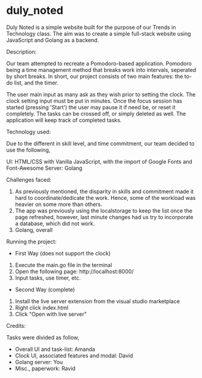 # duly_noted
 Duly Noted is a simple website built for the purpose of our Trends in Technology class.
 The aim was to create a simple full-stack website using JavaScript and Golang as a backend. 


 Description:
 
 Our team attempted to recreate a Pomodoro-based application. Pomodoro being a time management
 method that breaks work into intervals, seperated by short breaks. In short, our project consists
 of two main features: the to-do list, and the timer.
 
 The user main input as many ask as they wish prior to setting the clock. The clock setting input
 must be put in minutes. Once the focus session has started (pressing 'Start') the user may pause
 it if need be, or reset it completely. The tasks can be crossed off, or simply deleted as well.
 The application will keep track of completed tasks.
 
 
 Technology used:
 
 Due to the different in skill level, and time commitment, our team decided to use the following,
 
 UI: HTML/CSS with Vanilla JavaScript, with the import of Google Fonts and Font-Awesome
 Server: Golang
 
 
 
 Challenges faced:
 
 1. As previously mentioned, the disparity in skills and commitment made it hard to coordinate/dedicate the work. Hence, some of the workload was heavier on some more than others.
 2. The app was previously using the localstorage to keep the list once the page refreshed, however, last minute changes had us try to incorporate a database, which did not work.
 3. Golang, overall



Running the project:
- First Way (does not support the clock)
1. Execute the main.go file in the terminal
2. Open the following page: http://localhost:8000/
3. Input tasks, use timer, etc.
- Second Way (complete)
1. Install the live server extension from the visual studio marketplace
2. Right click index.html
3. Click "Open with live server"


Credits:

Tasks were divided as follow,
- Overall UI and task-list: Amanda
- Clock UI, associated features and modal: David
- Golang server: You
- Misc., paperwork: Ravid
 

